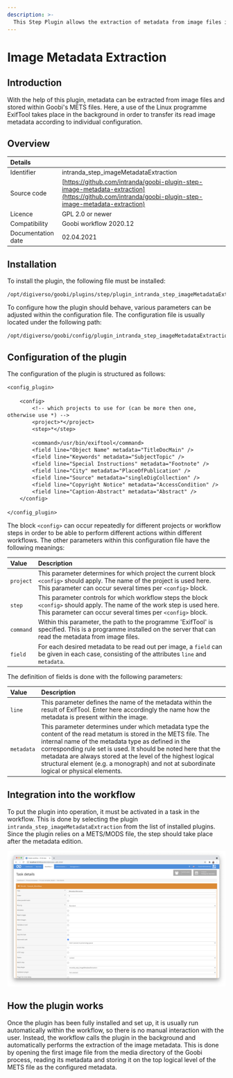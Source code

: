 ```yaml
---
description: >-
  This Step Plugin allows the extraction of metadata from image files in order to store them within the METS files.
---
```


# Image Metadata Extraction

## Introduction

With the help of this plugin, metadata can be extracted from image files and stored within Goobi's METS files. Here, a use of the Linux programme ExifTool takes place in the background in order to transfer its read image metadata according to individual configuration.

## Overview

| Details |  |
| :--- | :--- |
| Identifier | intranda_step_imageMetadataExtraction |
| Source code | [https://github.com/intranda/goobi-plugin-step-image-metadata-extraction](https://github.com/intranda/goobi-plugin-step-image-metadata-extraction) |
| Licence | GPL 2.0 or newer |
| Compatibility | Goobi workflow 2020.12 |
| Documentation date | 02.04.2021 |

## Installation

To install the plugin, the following file must be installed:

```markup
/opt/digiverso/goobi/plugins/step/plugin_intranda_step_imageMetadataExtraction.jar
```

To configure how the plugin should behave, various parameters can be adjusted within the configuration file. The configuration file is usually located under the following path:

```markup
/opt/digiverso/goobi/config/plugin_intranda_step_imageMetadataExtraction.xml
```

## Configuration of the plugin

The configuration of the plugin is structured as follows:

```markup
<config_plugin>

	<config>
		<!-- which projects to use for (can be more then one, otherwise use *) -->
		<project>*</project>
		<step>*</step>

		<command>/usr/bin/exiftool</command>
		<field line="Object Name" metadata="TitleDocMain" />
		<field line="Keywords" metadata="SubjectTopic" />
		<field line="Special Instructions" metadata="Footnote" />
		<field line="City" metadata="PlaceOfPublication" />
		<field line="Source" metadata="singleDigCollection" />
		<field line="Copyright Notice" metadata="AccessCondition" />
		<field line="Caption-Abstract" metadata="Abstract" />
	</config>

</config_plugin>
```

The block `<config>` can occur repeatedly for different projects or workflow steps in order to be able to perform different actions within different workflows. The other parameters within this configuration file have the following meanings:

| Value | Description |
| :--- | :--- |
| `project` | This parameter determines for which project the current block `<config>` should apply. The name of the project is used here. This parameter can occur several times per `<config>` block. |
| `step` | This parameter controls for which workflow steps the block `<config>` should apply. The name of the work step is used here. This parameter can occur several times per `<config>` block. |
| `command` | Within this parameter, the path to the programme 'ExifTool' is specified. This is a programme installed on the server that can read the metadata from image files.|
| `field` | For each desired metadata to be read out per image, a `field` can be given in each case, consisting of the attributes `line` and `metadata`. |

The definition of fields is done with the following parameters:

| Value | Description |
| :--- | :--- |
| `line` | This parameter defines the name of the metadata within the result of ExifTool. Enter here accordingly the name how the metadata is present within the image. |
| `metadata` | This parameter determines under which metadata type the content of the read metatum is stored in the METS file. The internal name of the metadata type as defined in the corresponding rule set is used. It should be noted here that the metadata are always stored at the level of the highest logical structural element (e.g. a monograph) and not at subordinate logical or physical elements. |

## Integration into the workflow

To put the plugin into operation, it must be activated in a task in the workflow. This is done by selecting the plugin `intranda_step_imageMetadataExtraction` from the list of installed plugins. Since the plugin relies on a METS/MODS file, the step should take place after the metadata edition.

![Assigning the plugin to a specific task](../.gitbook/assets/intranda_step_imageMetadataExtraction_en.png)

## How the plugin works

Once the plugin has been fully installed and set up, it is usually run automatically within the workflow, so there is no manual interaction with the user. Instead, the workflow calls the plugin in the background and automatically performs the extraction of the image metadata.
This is done by opening the first image file from the media directory of the Goobi process, reading its metadata and storing it on the top logical level of the METS file as the configured metadata.